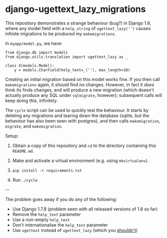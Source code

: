 # django-ugettext_lazy_migrations

This repository demonstrates a strange behaviour (bug?) in Django 1.8, where any model field with a `help_string` of `ugettext_lazy('')` causes infinite migrations to be produced my `makemigrations`.

In `myapp/model.py`, we have:

    from django.db import models
    from django.utils.translation import ugettext_lazy as _

    class X(models.Model):
        y = models.CharField(help_text=_(''), max_length=10)

Creating an initial migration based on this model works fine.  If you then call `makemigrations` again, it *should* find no changes.  However, in fact it *does* think its finds changes, and will produce a new migration (which doesn't actually produce any SQL under `sqlmigrate`, however); subsequent calls will keep doing this, infinitely.

The `cycle` script can be used to quickly test the behaviour.  It starts by deleting any migrations and tearing down the database (sqlite, but the behaviour has also been seen with postgres), and then calls `makemigration`, `migrate`, and `makemigration`.

Setup:

1. Obtain a copy of this repository and `cd` to the directory containing this `README.md`.

2. Make and activate a virtual environment (e.g. using `mkvirtualenv`).

3. `pip install -r requirements.txt`

4. Run `./cycle`

--

The problem goes away if you do any of the following:

* Use Django 1.7.8 (problem seen with all released versions of 1.8 so far)
* Remove the `help_text` parameter
* Use a non-empty `help_text`
* Don't internationalise the `help_text` parameter
* Use `ugettext` instead of `ugettext_lazy` (which you [shouldn't](https://docs.djangoproject.com/en/1.8/topics/i18n/translation/#lazy-translations))
